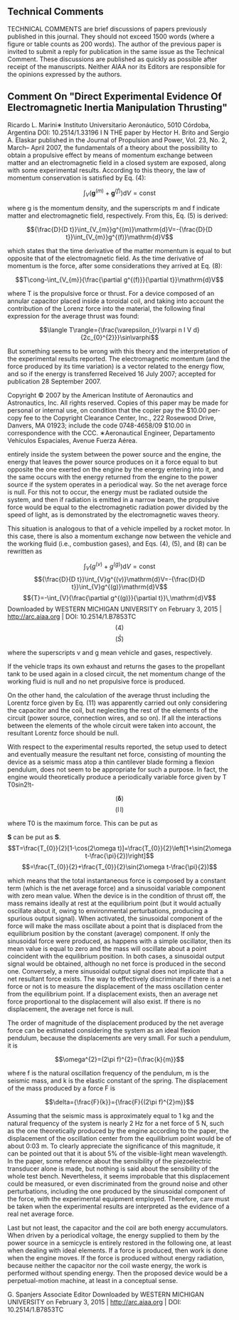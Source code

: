 
## Technical Comments

TECHNICAL COMMENTS are brief discussions of papers previously published in this journal. They should not exceed 1500 words (where a figure or table counts as 200 words). The author of the previous paper is invited to submit a reply for publication in the same issue as the Technical Comment. These discussions are published as quickly as possible after receipt of the manuscripts. Neither AIAA nor its Editors are responsible for the opinions expressed by the authors.

## Comment On "Direct Experimental Evidence Of Electromagnetic Inertia Manipulation Thrusting"

Ricardo L. Marini∗
Instituto Universitario Aeronáutico, 5010 Córdoba, Argentina DOI: 10.2514/1.33196 I N THE paper by Hector H. Brito and Sergio A. Elaskar published in the Journal of Propulsion and Power, Vol. 23, No. 2, March–
April 2007, the fundamentals of a theory about the possibility to obtain a propulsive effect by means of momentum exchange between matter and an electromagnetic field in a closed system are exposed, along with some experimental results. According to this theory, the law of momentum conservation is satisfied by Eq. (4):

$$\int_{V}({\mathbf{g}}^{(m)}+{\mathbf{g}}^{(f)})\mathrm{d}V=\mathrm{const}$$

where g is the momentum density, and the superscripts m and f indicate matter and electromagnetic field, respectively. From this, Eq. (5) is derived:

$${\frac{D}{D t}}\int_{V_{m}}g^{(m)}\mathrm{d}V=-{\frac{D}{D t}}\int_{V_{m}}g^{(f)}\mathrm{d}V$$

which states that the time derivative of the matter momentum is equal to but opposite that of the electromagnetic field. As the time derivative of momentum is the force, after some considerations they arrived at Eq. (8):

$$T\cong-\int_{V_{m}}{\frac{\partial g^{(f)}}{\partial t}}\mathrm{d}V$$

where T is the propulsive force or thrust. For a device composed of an annular capacitor placed inside a toroidal coil, and taking into account the contribution of the Lorenz force into the material, the following final expression for the average thrust was found:

$$\langle T\rangle={\frac{\varepsilon_{r}\varpi n I V d}{2c_{0}^{2}}}\sin\varphi$$

But something seems to be wrong with this theory and the interpretation of the experimental results reported. The electromagnetic momentum (and the force produced by its time variation) is a vector related to the energy flow, and so if the energy is transferred Received 16 July 2007; accepted for publication 28 September 2007.

Copyright © 2007 by the American Institute of Aeronautics and Astronautics, Inc. All rights reserved. Copies of this paper may be made for personal or internal use, on condition that the copier pay the $10.00 per-copy fee to the Copyright Clearance Center, Inc., 222 Rosewood Drive, Danvers, MA 01923; include the code 0748-4658/09 $10.00 in correspondence with the CCC. ∗Aeronautical Engineer, Departamento Vehículos Espaciales, Avenue Fuerza Aérea.

entirely inside the system between the power source and the engine, the energy that leaves the power source produces on it a force equal to but opposite the one exerted on the engine by the energy entering into it, and the same occurs with the energy returned from the engine to the power source if the system operates in a periodical way. So the net average force is null. For this not to occur, the energy must be radiated outside the system, and then if radiation is emitted in a narrow beam, the propulsive force would be equal to the electromagnetic radiation power divided by the speed of light, as is demonstrated by the electromagnetic waves theory.

This situation is analogous to that of a vehicle impelled by a rocket motor. In this case, there is also a momentum exchange now between the vehicle and the working fluid (i.e., combustion gases), and Eqs. (4), (5), and (8) can be rewritten as

$$\int_{V}(g^{(v)}+g^{(g)})\mathrm{d}V=\mathrm{const}$$ $${\frac{D}{D t}}\int_{V}g^{(v)}\mathrm{d}V=-{\frac{D}{D t}}\int_{V}g^{(g)}\mathrm{d}V$$ $${T}=-\int_{V}{\frac{\partial g^{(g)}}{\partial t}}\,\mathrm{d}V$$
Downloaded by WESTERN MICHIGAN UNIVERSITY on February 3, 2015 | http://arc.aiaa.org | DOI: 10.2514/1.B7853TC 
$$(4)$$
$$(\bar{S})$$

where the superscripts v and g mean vehicle and gases, respectively.

If the vehicle traps its own exhaust and returns the gases to the propellant tank to be used again in a closed circuit, the net momentum change of the working fluid is null and no net propulsive force is produced.

On the other hand, the calculation of the average thrust including the Lorentz force given by Eq. (11) was apparently carried out only considering the capacitor and the coil, but neglecting the rest of the elements of the circuit (power source, connection wires, and so on). If all the interactions between the elements of the whole circuit were taken into account, the resultant Lorentz force should be null.

With respect to the experimental results reported, the setup used to detect and eventually measure the resultant net force, consisting of mounting the device as a seismic mass atop a thin cantilever blade forming a flexion pendulum, does not seem to be appropriate for such a purpose. In fact, the engine would theoretically produce a periodically variable force given by T  T0sin2!t-

$$({\boldsymbol{\delta}})$$
$$(\mathrm{l}\,\mathrm{l})$$

where T0 is the maximum force. This can be put as

$\mathbf{S}$ can be put as $\mathbf{S}$. 
$$T=\frac{T_{0}}{2}[1-\cos(2\omega t)]=\frac{T_{0}}{2}\left[1+\sin(2\omega t-\frac{\pi}{2})\right]$$ $$=\frac{T_{0}}{2}+\frac{T_{0}}{2}\sin(2\omega t-\frac{\pi}{2})$$

which means that the total instantaneous force is composed by a constant term (which is the net average force) and a sinusoidal variable component with zero mean value. When the device is in the condition of thrust off, the mass remains ideally at rest at the equilibrium point (but it would actually oscillate about it, owing to environmental perturbations, producing a spurious output signal). When activated, the sinusoidal component of the force will make the mass oscillate about a point that is displaced from the equilibrium position by the constant (average) component. If only the sinusoidal force were produced, as happens with a simple oscillator, then its mean value is equal to zero and the mass will oscillate about a point coincident with the equilibrium position. In both cases, a sinusoidal output signal would be obtained, although no net force is produced in the second one. Conversely, a mere sinusoidal output signal does not implicate that a net resultant force exists. The way to effectively discriminate if there is a net force or not is to measure the displacement of the mass oscillation center from the equilibrium point. If a displacement exists, then an average net force proportional to the displacement will also exist. If there is no displacement, the average net force is null.

The order of magnitude of the displacement produced by the net average force can be estimated considering the system as an ideal flexion pendulum, because the displacements are very small. For such a pendulum, it is

$$\omega^{2}=(2\pi f)^{2}={\frac{k}{m}}$$

where f is the natural oscillation frequency of the pendulum, m is the seismic mass, and k is the elastic constant of the spring. The displacement of the mass produced by a force F is

$$\delta={\frac{F}{k}}={\frac{F}{(2\pi f)^{2}m}}$$

Assuming that the seismic mass is approximately equal to 1 kg and the natural frequency of the system is nearly 2 Hz for a net force of 5 N, such as the one theoretically produced by the engine according to the paper, the displacement of the oscillation center from the equilibrium point would be of about 0:03 m. To clearly appreciate the significance of this magnitude, it can be pointed out that it is about 5% of the visible-light mean wavelength. In the paper, some reference about the sensibility of the piezoelectric transducer alone is made, but nothing is said about the sensibility of the whole test bench. Nevertheless, it seems improbable that this displacement could be measured, or even discriminated from the ground noise and other perturbations, including the one produced by the sinusoidal component of the force, with the experimental equipment employed. Therefore, care must be taken when the experimental results are interpreted as the evidence of a real net average force.

Last but not least, the capacitor and the coil are both energy accumulators. When driven by a periodical voltage, the energy supplied to them by the power source in a semicycle is entirely restored in the following one, at least when dealing with ideal elements. If a force is produced, then work is done when the engine moves. If the force is produced without energy radiation, because neither the capacitor nor the coil waste energy, the work is performed without spending energy. Then the proposed device would be a perpetual-motion machine, at least in a conceptual sense.

G. Spanjers Associate Editor Downloaded by WESTERN MICHIGAN UNIVERSITY on February 3, 2015 | http://arc.aiaa.org | DOI: 10.2514/1.B7853TC 